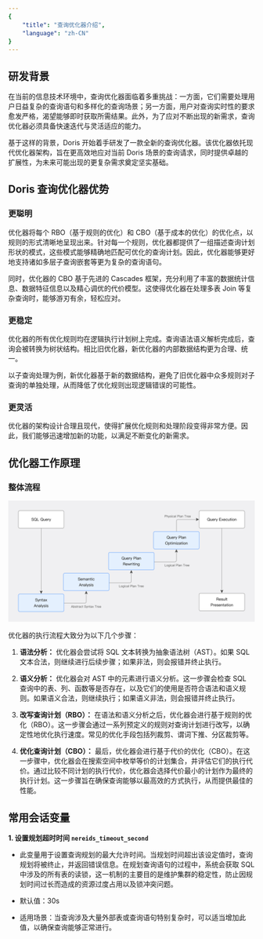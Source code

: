 ```yaml
---
{
    "title": "查询优化器介绍",
    "language": "zh-CN"
}
---
```


<!--
Licensed to the Apache Software Foundation (ASF) under one
or more contributor license agreements.  See the NOTICE file
distributed with this work for additional information
regarding copyright ownership.  The ASF licenses this file
to you under the Apache License, Version 2.0 (the
"License"); you may not use this file except in compliance
with the License.  You may obtain a copy of the License at

  http://www.apache.org/licenses/LICENSE-2.0

Unless required by applicable law or agreed to in writing,
software distributed under the License is distributed on an
"AS IS" BASIS, WITHOUT WARRANTIES OR CONDITIONS OF ANY
KIND, either express or implied.  See the License for the
specific language governing permissions and limitations
under the License.
-->

## 研发背景

在当前的信息技术环境中，查询优化器面临着多重挑战：一方面，它们需要处理用户日益复杂的查询语句和多样化的查询场景；另一方面，用户对查询实时性的要求愈发严格，渴望能够即时获取所需结果。此外，为了应对不断出现的新需求，查询优化器必须具备快速迭代与灵活适应的能力。

基于这样的背景，Doris 开始着手研发了一款全新的查询优化器。该优化器依托现代优化器架构，旨在更高效地应对当前 Doris 场景的查询请求，同时提供卓越的扩展性，为未来可能出现的更复杂需求奠定坚实基础。

## Doris 查询优化器优势

### 更聪明

优化器将每个 RBO（基于规则的优化）和 CBO（基于成本的优化）的优化点，以规则的形式清晰地呈现出来。针对每一个规则，优化器都提供了一组描述查询计划形状的模式，这些模式能够精确地匹配可优化的查询计划。因此，优化器能够更好地支持诸如多层子查询嵌套等更为复杂的查询语句。

同时，优化器的 CBO 基于先进的 Cascades 框架，充分利用了丰富的数据统计信息、数据特征信息以及精心调优的代价模型。这使得优化器在处理多表 Join 等复杂查询时，能够游刃有余，轻松应对。

### 更稳定

优化器的所有优化规则均在逻辑执行计划树上完成。查询语法语义解析完成后，查询会被转换为树状结构。相比旧优化器，新优化器的内部数据结构更为合理、统一。

以子查询处理为例，新优化器基于新的数据结构，避免了旧优化器中众多规则对子查询的单独处理，从而降低了优化规则出现逻辑错误的可能性。

### 更灵活

优化器的架构设计合理且现代，使得扩展优化规则和处理阶段变得非常方便。因此，我们能够迅速增加新的功能，以满足不断变化的新需求。

## 优化器工作原理

### 整体流程

![优化器工作原理](/images/cost-based-optimizer.jpg)

优化器的执行流程大致分为以下几个步骤：

1. **语法分析：** 优化器会尝试将 SQL 文本转换为抽象语法树（AST）。如果 SQL 文本合法，则继续进行后续步骤；如果非法，则会报错并终止执行。

2. **语义分析：** 优化器会对 AST 中的元素进行语义分析。这一步骤会检查 SQL 查询中的表、列、函数等是否存在，以及它们的使用是否符合语法和语义规则。如果语义合法，则继续执行；如果语义非法，则会报错并终止执行。

3. **改写查询计划（RBO）：** 在语法和语义分析之后，优化器会进行基于规则的优化（RBO）。这一步骤会通过一系列预定义的规则对查询计划进行改写，以确定性地优化执行速度。常见的优化手段包括列裁剪、谓词下推、分区裁剪等。

4. **优化查询计划（CBO）：** 最后，优化器会进行基于代价的优化（CBO）。在这一步骤中，优化器会在搜索空间中枚举等价的计划集合，并评估它们的执行代价。通过比较不同计划的执行代价，优化器会选择代价最小的计划作为最终的执行计划。这一步骤旨在确保查询能够以最高效的方式执行，从而提供最佳的性能。

## 常用会话变量

**1. 设置规划超时时间 `nereids_timeout_second`**

- 此变量用于设置查询规划的最大允许时间。当规划时间超出该设定值时，查询规划将被终止，并返回错误信息。在规划查询语句的过程中，系统会获取 SQL 中涉及的所有表的读锁，这一机制的主要目的是维护集群的稳定性，防止因规划时间过长而造成的资源过度占用以及锁冲突问题。

- 默认值：30s

- 适用场景：当查询涉及大量外部表或查询语句特别复杂时，可以适当增加此值，以确保查询能够正常进行。
